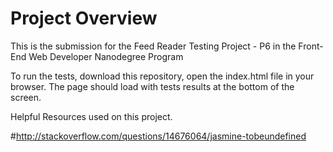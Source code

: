 # Project Overview

This is the submission for the Feed Reader Testing Project - P6 in the Front-End Web Developer Nanodegree Program

To run the tests, download this repository, open the index.html file in your browser. The page should load with tests results at the bottom of the screen.

Helpful Resources used on this project.

#http://stackoverflow.com/questions/14676064/jasmine-tobeundefined

<a href="https://www.cheatography.com/citguy/cheat-sheets/jasmine-js-testing/"></a>

<a href="https://www.youtube.com/watch?v=Si59RlSqDQ0&list=PLOxOmO43E6Jt0SruKGxtZs-W3PJN90G_a"></a>

<a href="http://ricostacruz.com/cheatsheets/jasmine.html"></a>